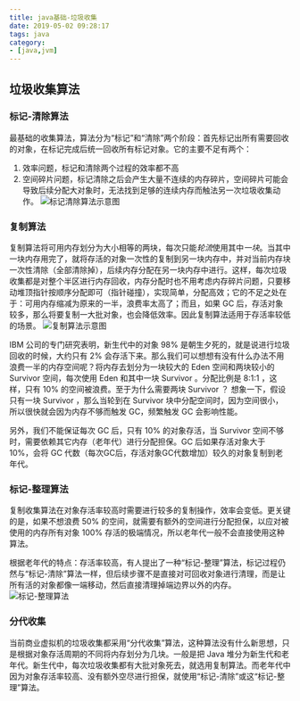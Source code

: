 ```yaml
---
title: java基础-垃圾收集
date: 2019-05-02 09:28:17
tags: java
category: 
- [java,jvm]
---
```

## 垃圾收集算法
### 标记-清除算法
最基础的收集算法，算法分为“标记”和“清除”两个阶段：首先标记出所有需要回收的对象，在标记完成后统一回收所有标记对象。它的主要不足有两个：
1. 效率问题，标记和清除两个过程的效率都不高
2. 空间碎片问题，标记清除之后会产生大量不连续的内存碎片，空间碎片可能会导致后续分配大对象时，无法找到足够的连续内存而触法另一次垃圾收集动作。
![标记清除算法示意图](/pics/标记-清除算法.png)

### 复制算法
复制算法将可用内存划分为大小相等的两块，每次只能*轮流*使用其中*一块*。当其中一块内存用完了，就将存活的对象一次性的复制到另一块内存中，并对当前内存块一次性清除（全部清除掉），后续内存分配在另一块内存中进行。这样，每次垃圾收集都是对整个半区进行内存回收，内存分配时也不用考虑内存碎片问题，只要移动堆顶指针按顺序分配即可（指针碰撞），实现简单，分配高效；它的不足之处在于：可用内存缩减为原来的一半，浪费率太高了；而且，如果 GC 后，存活对象较多，那么将要复制一大批对象，也会降低效率。因此复制算法适用于存活率较低的场景。
![复制算法示意图](/pics/复制算法.png)

IBM 公司的专门研究表明，新生代中的对象 98% 是朝生夕死的，就是说进行垃圾回收的时候，大约只有 2% 会存活下来。那么我们可以想想有没有什么办法不用浪费一半的内存空间呢？将内存去划分为一块较大的 Eden 空间和两块较小的 Survivor 空间，每次使用 Eden 和其中一块 Survivor 。分配比例是 8:1:1 ，这样，只有 10% 的空间被浪费。至于为什么需要两块 Survivor ？ 想象一下，假设只有一块 Survivor ，那么当轮到在 Survivor 块中分配空间时，因为空间很小，所以很快就会因为内存不够而触发 GC，频繁触发 GC 会影响性能。

另外，我们不能保证每次 GC 后，只有 10% 的对象存活，当 Survivor 空间不够时，需要依赖其它内存（老年代）进行分配担保。GC 后如果存活对象大于 10%，会将 GC 代数（每次GC后，存活对象GC代数增加）较久的对象复制到老年代。

### 标记-整理算法
复制收集算法在对象存活率较高时需要进行较多的复制操作，效率会变低。更关键的是，如果不想浪费 50% 的空间，就需要有额外的空间进行分配担保，以应对被使用的内存所有对象 100% 存活的极端情况，所以老年代一般不会直接使用这种算法。

根据老年代的特点：存活率较高，有人提出了一种“标记-整理”算法，标记过程仍然与“标记-清除”算法一样，但后续步骤不是直接对可回收对象进行清理，而是让所有活的对象都像一端移动，然后直接清理掉端边界以外的内存。
![标记-整理算法](/pics/标记-整理算法.png)

### 分代收集
当前商业虚拟机的垃圾收集都采用“分代收集”算法，这种算法没有什么新思想，只是根据对象存活周期的不同将内存划分为几块。一般是把 Java 堆分为新生代和老年代。新生代中，每次垃圾收集都有大批对象死去，就选用复制算法。而老年代中因为对象存活率较高、没有额外空尽进行担保，就使用“标记-清除”或这“标记-整理”算法。

